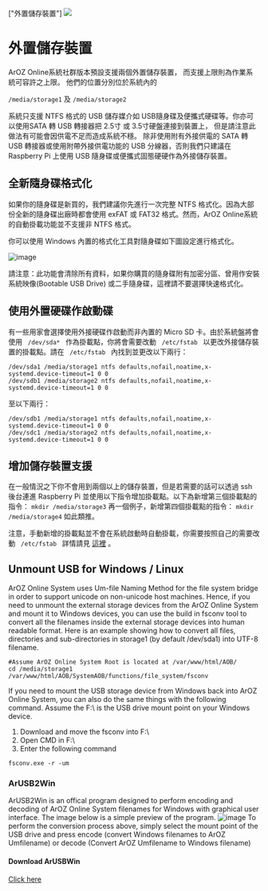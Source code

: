 ["外置儲存裝置"]
<img class="ts fluid image" src="img/extstorage.png">
# 外置儲存裝置
ArOZ Online系統社群版本預設支援兩個外置儲存裝置， 而支援上限則為作業系統可容許之上限。
他們的位置分別位於系統內的

<code>/media/storage1</code> 及 <code>/media/storage2</code>

系統只支援 NTFS 格式的 USB 儲存媒介如 USB隨身碟及便攜式硬碟等。你亦可以使用SATA 轉 USB 轉接器把 2.5寸 或 3.5寸硬盤連接到裝置上， 但是請注意此做法有可能會因供電不足而造成系統不穩。 除非使用附有外接供電的 SATA 轉 USB 轉接器或使用附帶外接供電功能的 USB 分線器，否則我們只建議在 Raspberry Pi 上使用 USB 隨身碟或便攜式固態硬硬作為外接儲存裝置。

## 全新隨身碟格式化
如果你的隨身碟是新買的，我們建議你先進行一次完整 NTFS 格式化。因為大部份全新的隨身碟出廠時都會使用 exFAT 或 FAT32 格式。然而，ArOZ Online系統的自動掛載功能並不支援非 NTFS 格式。

你可以使用 Windows 內置的格式化工具對隨身碟如下圖設定進行格式化。

![image](img/3/0.png)

請注意：此功能會清除所有資料，如果你購買的隨身碟附有加密分區、曾用作安裝系統映像(Bootable USB Drive) 或二手隨身碟，這裡請不要選擇快速格式化。

## 使用外置硬碟作啟動碟
有一些用家會選擇使用外接硬碟作啟動而非內置的 Micro SD 卡。由於系統盤將會使用 <code> /dev/sda* </code> 作為掛載點，你將會需要改動 <code> /etc/fstab </code> 以更改外接儲存裝置的掛載點。請在 <code> /etc/fstab </code> 內找到並更改以下兩行：

```
/dev/sda1 /media/storage1 ntfs defaults,nofail,noatime,x-systemd.device-timeout=1 0 0
/dev/sdb1 /media/storage2 ntfs defaults,nofail,noatime,x-systemd.device-timeout=1 0 0
```

至以下兩行：

```
/dev/sdb1 /media/storage1 ntfs defaults,nofail,noatime,x-systemd.device-timeout=1 0 0
/dev/sdc1 /media/storage2 ntfs defaults,nofail,noatime,x-systemd.device-timeout=1 0 0
```

## 增加儲存裝置支援
在一般情況之下你不會用到兩個以上的儲存裝置，但是若需要的話可以透過 ssh 後台連進 Raspberry Pi 並使用以下指令增加掛載點。以下為新增第三個掛載點的指令：
```mkdir /media/storage3```
再一個例子，新增第四個掛載點的指令：
```mkdir /media/storage4```
如此類推。

注意，手動新增的掛載點並不會在系統啟動時自動掛載，你需要按照自己的需要改動 <code> /etc/fstab </code> 詳情請見 [這裡](https://wiki.debian.org/fstab) 。

## Unmount USB for Windows / Linux
ArOZ Online System uses Um-file Naming Method for the file system bridge in order to support unicode on non-unicode host machines. Hence, if you need to unmount the external storage devices from the ArOZ Online System and mount it to Windows devices, you can use the build in fsconv tool to convert all the filenames inside the external storage devices into human readable format. 
Here is an example showing how to convert all files, directories and sub-directories in storage1 (by default /dev/sda1) into UTF-8 filename. 
```
#Assume ArOZ Online System Root is located at /var/www/html/AOB/
cd /media/storage1 
/var/www/html/AOB/SystemAOB/functions/file_system/fsconv
```
If you need to mount the USB storage device from Windows back into ArOZ Online System, you can also do the same things with the following command. Assume the F:\ is the USB drive mount point on your Windows device.
1. Download and move the fsconv into F:\
2. Open CMD in F:\
3. Enter the following command
```
fsconv.exe -r -um
```
### ArUSB2Win 
ArUSB2Win is an offical program designed to perform encoding and decoding of ArOZ Online System filenames for Windows with graphical user interface. The image below is a simple preview of the program.
![image](img/3/1.png)
To perform the conversion process above, simply select the mount point of the USB drive and press encode (convert Windows filenames to ArOZ Umfilename) or decode (Convert ArOZ Umfilename to Windows filename)
#### Download ArUSBWin
[Click here](https://github.com/tobychui/ArUSB2Win/releases)
